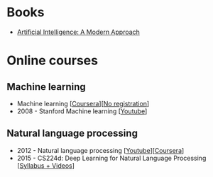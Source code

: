 # <a id="h.kfqjb1azmeo"></a>Books

- [Artificial Intelligence: A Modern Approach](http://www.amazon.ca/Artificial-Intelligence-Modern-Approach-Edition/dp/0136042597)

# <a id="h.raa9daycpk57"></a>Online courses

## <a id="h.xkd0yw73hq33"></a>Machine learning

- Machine learning [[Coursera](https://www.coursera.org/learn/machine-learning)][[No registration](https://class.coursera.org/ml-003/lecture)]
- 2008 - Stanford Machine learning [[Youtube](https://www.youtube.com/view_play_list?p=A89DCFA6ADACE599)]

## <a id="h.y022qifq2nsf"></a>Natural language processing

- 2012 - Natural language processing [[Youtube](https://www.youtube.com/watch?v=nfoudtpBV68&list=PL4LJlvG_SDpxQAwZYtwfXcQr7kGnl9W93)][[Coursera](https://class.coursera.org/nlp/lecture)]
- 2015 - CS224d: Deep Learning for Natural Language Processing [[Syllabus + Videos](http://cs224d.stanford.edu/syllabus.html)]